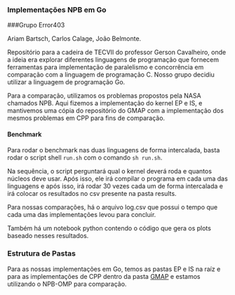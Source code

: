 ### Implementações NPB em Go

###Grupo Error403

Ariam Bartsch, Carlos Calage, João Belmonte.

Repositório para a cadeira de TECVII do professor Gerson Cavalheiro, onde a ideia era explorar diferentes linguagens de programação que fornecem ferramentas para implementação de paralelismo e concorrência em comparação com a linguagem de programação C. Nosso grupo decidiu utilizar a linguagem de programação Go.

Para a comparação, utilizamos os problemas propostos pela NASA chamados NPB. Aqui fizemos a implementação do kernel EP e IS, e mantivemos uma cópia do repositório do GMAP com a implementação dos mesmos problemas em CPP para fins de comparação.

#### Benchmark

Para rodar o benchmark nas duas linguagens de forma intercalada, basta rodar o script shell `run.sh` com o comando `sh run.sh`.

Na sequência, o script perguntará qual o kernel deverá roda e quantos núcleos deve usar. Após isso, ele irá compilar o programa em cada uma das linguagens e após isso, irá rodar 30 vezes cada um de forma intercalada e irá colocar os resultados no csv presente na pasta results.

Para nossas comparações, há o arquivo log.csv que possui o tempo que cada uma das implementações levou para concluir.

Também há um notebook python contendo o código que gera os plots baseado nesses resultados.

### Estrutura de Pastas

Para as nossas implementações em Go, temos as pastas EP e IS na raíz e para as implementações de CPP dentro da pasta [GMAP](https://github.com/GMAP/NPB-CPP) e estamos utilizando o NPB-OMP para comparação.

